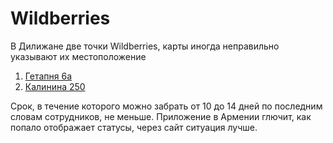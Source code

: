 # Wildberries

В Дилижане две точки Wildberries, карты иногда неправильно указывают их местоположение

1. [Гетапня 6а](https://yandex.ru/maps/-/CCUjaZQ8dA)
1. [Калинина 250](https://yandex.ru/maps/-/CCUjaZQBXC)


Срок, в течение которого можно забрать от 10 до 14 дней по последним словам сотрудников, не меньше.
Приложение в Армении глючит, как попало отображает статусы, через сайт ситуация лучше.	
